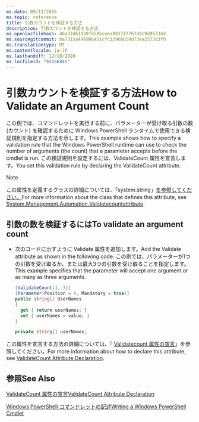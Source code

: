 ```yaml
---
ms.date: 09/13/2016
ms.topic: reference
title: 引数カウントを検証する方法
description: 引数カウントを検証する方法
ms.openlocfilehash: 46a32d61138fb50bceea98171f76749c9d96734d
ms.sourcegitcommit: ba7315a496986451cfc1296b659d73ea2373d3f0
ms.translationtype: MT
ms.contentlocale: ja-JP
ms.lasthandoff: 12/10/2020
ms.locfileid: "92666945"
---
```

# <a name="how-to-validate-an-argument-count"></a><span data-ttu-id="ac075-103">引数カウントを検証する方法</span><span class="sxs-lookup"><span data-stu-id="ac075-103">How to Validate an Argument Count</span></span>

<span data-ttu-id="ac075-104">この例では、コマンドレットを実行する前に、パラメーターが受け取る引数の数 (カウント) を確認するために Windows PowerShell ランタイムで使用できる検証規則を指定する方法を示します。</span><span class="sxs-lookup"><span data-stu-id="ac075-104">This example shows how to specify a validation rule that the Windows PowerShell runtime can use to check the number of arguments (the count) that a parameter accepts before the cmdlet is run.</span></span> <span data-ttu-id="ac075-105">この検証規則を設定するには、ValidateCount 属性を宣言します。</span><span class="sxs-lookup"><span data-stu-id="ac075-105">You set this validation rule by declaring the ValidateCount attribute.</span></span>

> [!NOTE]
> <span data-ttu-id="ac075-106">この属性を定義するクラスの詳細については、「system.string」[を参照してください。](/dotnet/api/System.Management.Automation.ValidateCountAttribute)</span><span class="sxs-lookup"><span data-stu-id="ac075-106">For more information about the class that defines this attribute, see [System.Management.Automation.Validatecountattribute](/dotnet/api/System.Management.Automation.ValidateCountAttribute).</span></span>

## <a name="to-validate-an-argument-count"></a><span data-ttu-id="ac075-107">引数の数を検証するには</span><span class="sxs-lookup"><span data-stu-id="ac075-107">To validate an argument count</span></span>

- <span data-ttu-id="ac075-108">次のコードに示すように Validate 属性を追加します。</span><span class="sxs-lookup"><span data-stu-id="ac075-108">Add the Validate attribute as shown in the following code.</span></span> <span data-ttu-id="ac075-109">この例では、パラメーターが1つの引数を受け取るか、または最大3つの引数を受け取ることを指定します。</span><span class="sxs-lookup"><span data-stu-id="ac075-109">This example specifies that the parameter will accept one argument or as many as three arguments.</span></span>

    ```csharp
    [ValidateCount(1, 3)]
    [Parameter(Position = 0, Mandatory = true)]
    public string[] UserNames
    {
      get { return userNames; }
      set { userNames = value; }
    }

    private string[] userNames;
    ```

<span data-ttu-id="ac075-110">この属性を宣言する方法の詳細については、「 [Validatecount 属性の宣言](./validatecount-attribute-declaration.md)」を参照してください。</span><span class="sxs-lookup"><span data-stu-id="ac075-110">For more information about how to declare this attribute, see [ValidateCount Attribute Declaration](./validatecount-attribute-declaration.md).</span></span>

## <a name="see-also"></a><span data-ttu-id="ac075-111">参照</span><span class="sxs-lookup"><span data-stu-id="ac075-111">See Also</span></span>

[<span data-ttu-id="ac075-112">ValidateCount 属性の宣言</span><span class="sxs-lookup"><span data-stu-id="ac075-112">ValidateCount Attribute Declaration</span></span>](./validatecount-attribute-declaration.md)

[<span data-ttu-id="ac075-113">Windows PowerShell コマンドレットの記述</span><span class="sxs-lookup"><span data-stu-id="ac075-113">Writing a Windows PowerShell Cmdlet</span></span>](./writing-a-windows-powershell-cmdlet.md)
